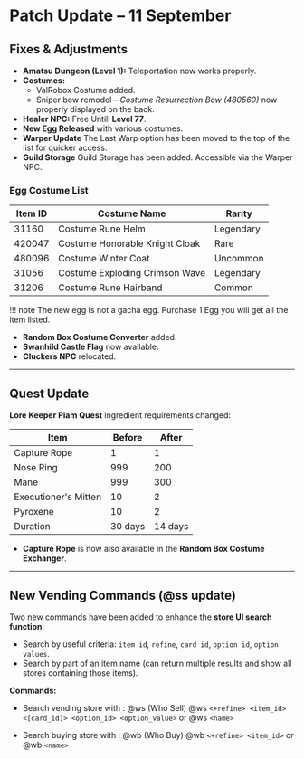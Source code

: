 # Patch Update – 11 September

## Fixes & Adjustments
- **Amatsu Dungeon (Level 1):** Teleportation now works properly.  
- **Costumes:**
  - ValRobox Costume added.  
  - Sniper bow remodel – *Costume Resurrection Bow (480560)* now properly displayed on the back.  
- **Healer NPC:** Free Untill **Level 77**.  
- **New Egg Released** with various costumes.
- **Warper Update** The Last Warp option has been moved to the top of the list for quicker access.
- **Guild Storage** Guild Storage has been added. Accessible via the Warper NPC.

### Egg Costume List
| Item ID  | Costume Name                          | Rarity     |
|----------|---------------------------------------|------------|
| 31160    | Costume Rune Helm                     | Legendary  |
| 420047   | Costume Honorable Knight Cloak        | Rare       |
| 480096   | Costume Winter Coat                   | Uncommon   |
| 31056    | Costume Exploding Crimson Wave        | Legendary  |
| 31206    | Costume Rune Hairband                 | Common     |

!!! note 
    The new egg is not a gacha egg. Purchase 1 Egg you will get all the item listed.

- **Random Box Costume Converter** added.  
- **Swanhild Castle Flag** now available.  
- **Cluckers NPC** relocated.

---

## Quest Update
**Lore Keeper Piam Quest** ingredient requirements changed:  

| Item                  | Before | After |
|------------------------|--------|-------|
| Capture Rope           | 1      | 1     |
| Nose Ring              | 999    | 200   |
| Mane                   | 999    | 300   |
| Executioner's Mitten   | 10     | 2     |
| Pyroxene               | 10     | 2     |
| Duration               | 30 days| 14 days|

- **Capture Rope** is now also available in the **Random Box Costume Exchanger**.

---

## New Vending Commands (@ss update)
Two new commands have been added to enhance the **store UI search function**:  

- Search by useful criteria: `item id`, `refine`, `card id`, `option id`, `option values`.  
- Search by part of an item name (can return multiple results and show all stores containing those items).  

**Commands:**
- Search vending store with : @ws (Who Sell)
@ws ```<+refine> <item_id> <[card_id]> <option_id> <option_value>``` or 
@ws ```<name>```

- Search buying store with : @wb (Who Buy)
@wb ```<+refine> <item_id>``` or 
@wb ```<name>```
